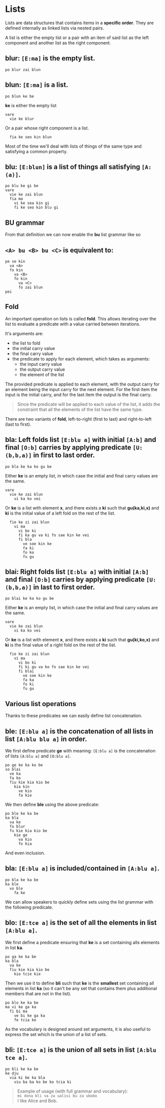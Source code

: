 # Lists

Lists are data structures that contains items in a __specific order__. They
are defined internally as linked lists via nested pairs.

A list is either the empty list or a pair with an item of said list as the left
component and another list as the right component.

<spoiler>

__blur:__ `[E:ma]` is the empty list.
---
```
po blur zai blun
```
</spoiler>

<spoiler>

__blun:__ `[E:ma]` is a list.
---
```
po blun ke be
```
__ke__ is either the empty list
```
vare
  vie ke blur
```
Or a pair whose right component is a list.
```
  fia ke seo kin blun
```
</spoiler>

Most of the time we'll deal with lists of things of the same type and satisfying
a common property.

<spoiler>

__blu:__ `[E:blun]` is a list of things all satisfying `[A:(a)]`.
---
```
po blu ke gi be
vare
  vie ke zai blun
  fia ma
    vi ke sea kin gi
    fi ke seo kin blu gi
```
</spoiler>

## BU grammar

From that definition we can now enable the __bu__ list grammar like so

<spoiler>

`<A> bu <B> bu <C>` is equivalent to:
---
```
pe se kin
  va <A>
  fo kin
    va <B>
    fo kin
      va <C>
      fo zai blun
pei
```
</spoiler>

## Fold

An important operation on lists is called __fold__. This allows iterating over
the list to evaluate a predicate with a value carried between iterations.

It's arguments are:
- the list to fold
- the initial carry value
- the final carry value
- the predicate to apply for each element, which takes as arguments:
  - the input carry value
  - the output carry value
  - the element of the list

The provided predicate is applied to each element, with the output carry for an
element being the input carry for the next element. For the first item the input
is the initial carry, and for the last item the output is the final carry.

> Since the predicate will be applied to each value of the list, it adds the
> constraint that all the elements of the list have the same type.

There are two variants of __fold__, left-to-right (first to last) and
right-to-left (last to first).

<spoiler>

__bla:__ Left folds list `[E:blu a]` with initial `[A:b]` and final `[O:b]`
carries by applying predicate `[U:(b,b,a)]` in first to last order.
---
```
po bla ke ka ko gu be
```
Either __ke__ is an empty list, in which case the initial and final carry values
are the same.
```
vare
  vie ke zai blun
    vi ka ko vei
```
Or __ke__ is a list with element __x__, and there exists a __ki__ such that
__gu(ka,ki,x)__ and __ki__ is the initial value of a left fold on the rest of
the list.
```
  fie ke zi zai blun
    vi ma
      vi bo ki
      fi ka gu va ki fo sae kin ke vei
      fi bla
        ve soe kin ke
        fa ki
        fo ko
        fu gu
```
</spoiler>

<spoiler>

__blai:__ Right folds list `[E:blu a]` with initial `[A:b]` and final `[O:b]`
carries by applying predicate `[U:(b,b,a)]` in last to first order.
---
```
po blai ke ka ko gu be
```
Either __ke__ is an empty list, in which case the initial and final carry values
are the same.
```
vare
  vie ke zai blun
    vi ka ko vei
```
Or __ke__ is a list with element __x__, and there exists a __ki__ such that
__gu(ki,ko,x)__ and __ki__ is the final value of a right fold on the rest of the
list.
```
  fie ke zi zai blun
    vi ma
      vi bo ki
      fi ki gu va ko fo sae kin ke vei
      fi blai
        ve soe kin ke
        fa ka
        fo ki
        fu gu
```
</spoiler>

## Various list operations

Thanks to these predicates we can easily define list concatenation.

<spoiler>

__ble:__ `[E:blu a]` is the concatenation of all lists in list `[A:blu blu a]` in order.
---
We first define predicate __ge__ with meaning:
`[E:blu a]` is the concatenation of lists `[A:blu a]` and `[O:blu a]`.
```
po ge ke ka ko be
so blai
  ve ka
  fa ko
  fiu kie kia kio be
    kia kin
      ve kio
      fa kie
```

We then define __ble__ using the above predicate:
```
po ble ke ka be
ka bla
  va ke
  fo blur
  fu kie kia kio be
    kie ge
      va kio
      fo kia
```
</spoiler>

And even inclusion.

<spoiler>

__bla:__ `[E:blu a]` is included/contained in `[A:blu a]`.
---
```
po bla ke ka be
ka ble
  vo ble
    fa ke
```
</spoiler>

We can allow speakers to quickly define sets using the list grammar
with the following predicate.

<spoiler>

__blo:__ `[E:tce a]` is the set of all the elements in list `[A:blu a]`.
---
We first define a predicate ensuring that __ke__ is a set containing alls
elements in list __ka__.
```
po ga ke ka be
ka bla
  va ke
  fiu kie kia kio be
    kio tcie kie
```
Then we use it to define __bli__ such that __ke__ is the __smallest__ set
containing all elements in list __ka__ (so it can't be any set that contains
them plus additional members that are not in the list).
```
po blo ke ka be
ma vi ke ga ka
  fi bi ma
    ve bi ke ga ka
    fe tcia ke
```
</spoiler>

As the vocabulary is designed around set arguments, it is also useful to
express the set which is the union of a list of sets.

<spoiler>

__bli:__ `[E:tce a]` is the union of all sets in list `[A:blu tce a]`.
---
```
po bli ke ka be
ke dju
  via ki be ka bla
    viu ba ba ko be ko tcia ki
```
</spoiler>

> Example of usage (with full grammar and vocabulary):\
> `mi dona bli va za ualisi bu za ubobo`\
> I like Alice and Bob.